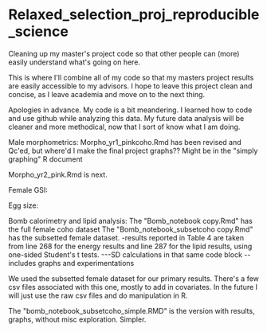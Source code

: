 # Relaxed_selection_proj_reproducible_science
Cleaning up my master's project code so that other people can (more) easily understand what's going on here.

This is where I'll combine all of my code so that my masters project results are easily accessible to my advisors. I hope to leave this project clean and concise, as I leave academia and move on to the next thing.

Apologies in advance. My code is a bit meandering. I learned how to code and use github while analyzing this data. My future data analysis will be cleaner and more methodical, now that I sort of know what I am doing.




Male morphometrics:
Morpho_yr1_pinkcoho.Rmd has been revised and Qc'ed, but where'd I make the final project graphs?? Might be in the "simply graphing" R document

Morpho_yr2_pink.Rmd is next.

Female GSI:

Egg size:

Bomb calorimetry and lipid analysis:
The "Bomb_notebook copy.Rmd" has the full female coho dataset
The "Bomb_notebook_subsetcoho copy.Rmd" has the subsetted female dataset.
-results reported in Table 4 are taken from line 268 for the energy results and line 287 for the lipid results, using one-sided Student's t tests.
---SD calculations in that same code block
--includes graphs and experimentations

We used the subsetted female dataset for our primary results.
There's a few csv files associated with this one, mostly to add in covariates. In the future I will just use the raw csv files and do manipulation in R. 

The "bomb_notebook_subsetcoho_simple.RMD" is the version with results, graphs, without misc exploration. Simpler.

